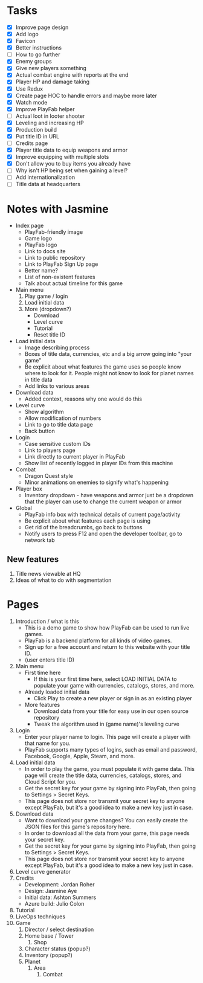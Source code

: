 # Tasks

- [x] Improve page design
- [x] Add logo
- [x] Favicon
- [x] Better instructions
- [ ] How to go further
- [x] Enemy groups
- [x] Give new players something
- [x] Actual combat engine with reports at the end
- [x] Player HP and damage taking
- [x] Use Redux
- [x] Create page HOC to handle errors and maybe more later
- [x] Watch mode
- [x] Improve PlayFab helper
- [ ] Actual loot in looter shooter
- [x] Leveling and increasing HP
- [x] Production build
- [x] Put title ID in URL
- [ ] Credits page
- [x] Player title data to equip weapons and armor
- [x] Improve equipping with multiple slots
- [x] Don't allow you to buy items you already have
- [ ] Why isn't HP being set when gaining a level?
- [ ] Add internationalization
- [ ] Title data at headquarters

# Notes with Jasmine

- Index page
    - PlayFab-friendly image
    - Game logo
    - PlayFab logo
    - Link to docs site
    - Link to public repository
    - Link to PlayFab Sign Up page
    - Better name?
    - List of non-existent features
    - Talk about actual timeline for this game
- Main menu
    1. Play game / login
    1. Load initial data
    1. More (dropdown?)
        - Download
        - Level curve
        - Tutorial
        - Reset title ID
- Load initial data
    - Image describing process
    - Boxes of title data, currencies, etc and a big arrow going into "your game"
    - Be explicit about what features the game uses so people know where to look for it. People might not know to look for planet names in title data
    - Add links to various areas
- Download data
    - Added context, reasons why one would do this
- Level curve
    - Show algorithm
    - Allow modification of numbers
    - Link to go to title data page
    - Back button
- Login
    - Case sensitive custom IDs
    - Link to players page
    - Link directly to current player in PlayFab
    - Show list of recently logged in player IDs from this machine
- Combat
    - Dragon Quest style
    - Minor animations on enemies to signify what's happening
- Player box
    - Inventory dropdown - have weapons and armor just be a dropdown that the player can use to change the current weapon or armor
- Global
    - PlayFab info box with technical details of current page/activity
    - Be explicit about what features each page is using
    - Get rid of the breadcrumbs, go back to buttons
    - Notify users to press F12 and open the developer toolbar, go to network tab

## New features

1. Title news viewable at HQ
1. Ideas of what to do with segmentation

# Pages

1. Introduction / what is this
    - This is a demo game to show how PlayFab can be used to run live games.
    - PlayFab is a backend platform for all kinds of video games.
    - Sign up for a free account and return to this website with your title ID.
    - (user enters title ID)
1. Main menu
    - First time here
        - If this is your first time here, select LOAD INITIAL DATA to populate your game with currencies, catalogs, stores, and more.
    - Already loaded initial data
        - Click Play to create a new player or sign in as an existing player
    - More features
        - Download data from your title for easy use in our open source repository
        - Tweak the algorithm used in (game name)'s leveling curve
1. Login
    - Enter your player name to login. This page will create a player with that name for you.
    - PlayFab supports many types of logins, such as email and password, Facebook, Google, Apple, Steam, and more.
1. Load initial data
    - In order to play the game, you must populate it with game data. This page will create the title data, currencies, catalogs, stores, and Cloud Script for you.
    - Get the secret key for your game by signing into PlayFab, then going to Settings > Secret Keys.
    - This page does not store nor transmit your secret key to anyone except PlayFab, but it's a good idea to make a new key just in case.
1. Download data
    - Want to download your game changes? You can easily create the JSON files for this game's repository here.
    - In order to download all the data from your game, this page needs your secret key.
    - Get the secret key for your game by signing into PlayFab, then going to Settings > Secret Keys.
    - This page does not store nor transmit your secret key to anyone except PlayFab, but it's a good idea to make a new key just in case.
1. Level curve generator
1. Credits
    - Development: Jordan Roher
    - Design: Jasmine Aye
    - Initial data: Ashton Summers
    - Azure build: Julio Colon
1. Tutorial
1. LiveOps techniques
1. Game
    1. Director / select destination
    1. Home base / Tower
        1. Shop
    1. Character status (popup?)
    1. Inventory (popup?)
    1. Planet
        1. Area
            1. Combat